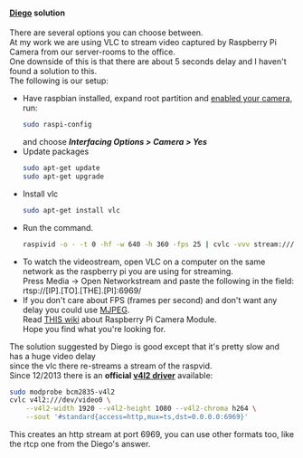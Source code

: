 #### [Diego] solution
There are several options you can choose between. </br>
At my work we are using VLC to stream video captured by Raspberry Pi Camera from our server-rooms to the office. </br>
One downside of this is that there are about 5 seconds delay and I haven't found a solution to this. </br>
The following is our setup:
- Have raspbian installed, expand root partition and [enabled your camera], run:
  ```bash
  sudo raspi-config
  ```
  and choose _**Interfacing Options > Camera > Yes**_
- Update packages
  ```bash
  sudo apt-get update
  sudo apt-get upgrade
  ```
- Install vlc
  ```bash
  sudo apt-get install vlc
  ```
- Run the command.
  ```bash
  raspivid -o - -t 0 -hf -w 640 -h 360 -fps 25 | cvlc -vvv stream:///dev/stdin --sout '#rtp{sdp=rtsp://:6969}' :demux=h264
  ```
- To watch the videostream, open VLC on a computer on the same network as the raspberry pi you are using for streaming. </br>
  Press Media -> Open Networkstream and paste the following in the field: </br>
  rtsp://[IP].[TO].[THE].[PI]:6969/
- If you don't care about FPS (frames per second) and don't want any delay you could use [MJPEG]. </br>
  Read [THIS wiki] about Raspberry Pi Camera Module. </br>
  Hope you find what you're looking for.


The solution suggested by Diego is good except that it's pretty slow and has a huge video delay </br>
since the vlc there re-streams a stream of the raspvid. </br>
Since 12/2013 there is an **official [v4l2 driver]** available: 
```bash
sudo modprobe bcm2835-v4l2
cvlc v4l2:///dev/video0 \
    --v4l2-width 1920 --v4l2-height 1080 --v4l2-chroma h264 \
    --sout '#standard{access=http,mux=ts,dst=0.0.0.0:6969}'
```
This creates an http stream at port 6969, you can use other formats too, like the rtcp one from the Diego's answer.


[Diego]: https://raspberrypi.stackexchange.com/questions/23182/how-to-stream-video-from-raspberry-pi-camera-and-watch-it-live
[enabled your camera]: https://www.raspberrypi.org/documentation/usage/camera/
[v4l2 driver]: http://www.ics.com/blog/raspberry-pi-camera-module#.VJFhbyvF-b8
[MJPEG]: http://www.raspberrypi.org/forums/viewtopic.php?t=45178
[THIS wiki]: http://elinux.org/Rpi_Camera_Module
